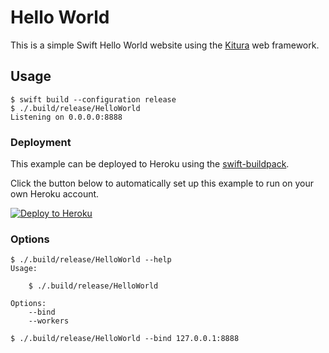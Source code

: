 # Hello World

This is a simple Swift Hello World website using the
[Kitura](https://github.com/IBM-Swift/Kitura) web framework.

## Usage

```shell
$ swift build --configuration release
$ ./.build/release/HelloWorld
Listening on 0.0.0.0:8888
```

### Deployment

This example can be deployed to Heroku using the
[swift-buildpack](https://github.com/eduardopeixoto/swift-buildpack).

Click the button below to automatically set up this example to run on your own Heroku account.

[![Deploy to Heroku](https://www.herokucdn.com/deploy/button.png)](https://heroku.com/deploy?template=https://github.com/eduardopeixoto/swift-buildpack-example)

### Options

```shell
$ ./.build/release/HelloWorld --help
Usage:

    $ ./.build/release/HelloWorld

Options:
    --bind
    --workers
```

```shell
$ ./.build/release/HelloWorld --bind 127.0.0.1:8888
```
